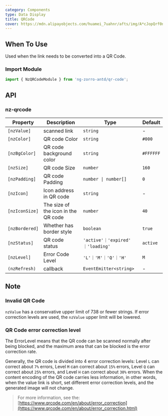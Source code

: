 ```yaml
---
category: Components
type: Data Display
title: QRCode
cover: https://mdn.alipayobjects.com/huamei_7uahnr/afts/img/A*cJopQrf0ncwAAAAAAAAAAAAADrJ8AQ/original
---
```


## When To Use

Used when the link needs to be converted into a QR Code.

### Import Module

```ts
import { NzQRCodeModule } from 'ng-zorro-antd/qr-code';
```

## API

### nz-qrcode

| Property              | Description                         | Type                            | Default   |
|-----------------------|-------------------------------------|---------------------------------|-----------|
| `[nzValue]`           | scanned link                        | `string`                        | -         |
| `[nzColor]`           | QR code Color                       | `string`                        | `#000`    |
| `[nzBgColor]` | QR code background color            | `string`                        | `#FFFFFF` |
| `[nzSize]`            | QR code Size                        | `number`                        | `160`     |
| `[nzPadding]`         | QR code Padding                     | `number \| number[]`            | `0`       |
| `[nzIcon]`            | Icon address in QR code             | `string`                        | -         |
| `[nzIconSize]`        | The size of the icon in the QR code | `number`                        | `40`      |
| `[nzBordered]`        | Whether has border style            | `boolean`                       | `true`    |
| `[nzStatus]`          | QR code status                      | `'active'｜'expired' ｜'loading'` | `active`  |
| `[nzLevel]`           | Error Code Level                    | `'L'｜'M'｜'Q'｜'H'`               | `M`       |
| `(nzRefresh)`         | callback                            | `EventEmitter<string>`          | -         |

## Note

### Invalid QR Code

`nzValue` has a conservative upper limit of 738 or fewer strings. If error correction levels are used, the `nzValue` upper limit will be lowered.

### QR Code error correction level

The ErrorLevel means that the QR code can be scanned normally after being blocked, and the maximum area that can be blocked is the error correction rate.

Generally, the QR code is divided into 4 error correction levels: Level `L` can correct about `7%` errors, Level `M` can correct about `15%` errors, Level `Q` can correct about `25%` errors, and Level `H` can correct about `30%` errors. When the content encoding of the QR code carries less information, in other words, when the value link is short, set different error correction levels, and the generated image will not change.

> For more information, see the: [https://www.qrcode.com/en/about/error_correction](https://www.qrcode.com/en/about/error_correction.html)
